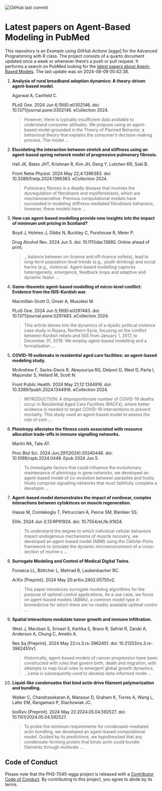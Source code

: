 ![GitHub last
commit](https://img.shields.io/github/last-commit/UofUEpiBio/PHS-7045-egga.png)

# Latest papers on Agent-Based Modeling in PubMed

This repository is an *Example using GitHub Actions* \[egge\] for the
Advanced Programming with R class. The project consists of a quarto
document updated once a week or whenever there’s a push or pull request.
It performs a search on PubMed looking for the <a
href="https://pubmed.ncbi.nlm.nih.gov/?term=agent-based+model&amp;sort=date"
target="_blank">latest papers about Agent-Based Models</a>. The last
update was on 2024-06-09 00:42:38.

<div class="cell">

</div>

1.  **Analysis of rural broadband adoption dynamics: A theory-driven
    agent-based model.**

    Agarwal A, Canfield C.

    PLoS One. 2024 Jun 6;19(6):e0302146. doi:
    10.1371/journal.pone.0302146. eCollection 2024.

    > However, there is typically insufficient data available to
    > understand consumer attitudes. We propose using an agent-based
    > model grounded in the Theory of Planned Behavior, a behavioral
    > theory that explains the consumer’s decision-making process. The
    > model …

2.  **Elucidating the interaction between stretch and stiffness using an
    agent-based spring network model of progressive pulmonary
    fibrosis.**

    Hall JK, Bates JHT, Krishnan R, Kim JH, Deng Y, Lutchen KR, Suki B.

    Front Netw Physiol. 2024 May 22;4:1396383. doi:
    10.3389/fnetp.2024.1396383. eCollection 2024.

    > Pulmonary fibrosis is a deadly disease that involves the
    > dysregulation of fibroblasts and myofibroblasts, which are
    > mechanosensitive. Previous computational models have succeeded in
    > modeling stiffness-mediated fibroblasts behaviors; however, these
    > models have …

3.  **How can agent-based modelling provide new insights into the impact
    of minimum unit pricing in Scotland?**

    Boyd J, Holmes J, Gibbs N, Buckley C, Purshouse R, Meier P.

    Drug Alcohol Rev. 2024 Jun 5. doi: 10.1111/dar.13880. Online ahead
    of print.

    > ., balance between on-licence and off-licence outlets), lead to
    > long-term population-level trends (e.g., youth drinking) and
    > social harms (e.g., violence). Agent-based modelling captures
    > heterogeneity, emergence, feedback loops and adaptive and dynamic
    > featur …

4.  **Game-theoretic agent-based modelling of micro-level conflict:
    Evidence from the ISIS-Kurdish war.**

    Macmillan-Scott O, Ünver A, Musolesi M.

    PLoS One. 2024 Jun 5;19(6):e0297483. doi:
    10.1371/journal.pone.0297483. eCollection 2024.

    > This article delves into the dynamics of a dyadic political
    > violence case study in Rojava, Northern Syria, focusing on the
    > conflict between Kurdish rebels and ISIS from January 1, 2017, to
    > December 31, 2019. We employ agent-based modelling and a
    > formalisation …

5.  **COVID-19 outbreaks in residential aged care facilities: an
    agent-based modeling study.**

    McAndrew F, Sacks-Davis R, Abeysuriya RG, Delport D, West D, Parta
    I, Majumdar S, Hellard M, Scott N.

    Front Public Health. 2024 May 21;12:1344916. doi:
    10.3389/fpubh.2024.1344916. eCollection 2024.

    > INTRODUCTION: A disproportionate number of COVID-19 deaths occur
    > in Residential Aged Care Facilities (RACFs), where better evidence
    > is needed to target COVID-19 interventions to prevent mortality.
    > This study used an agent-based model to assess the role of com …

6.  **Pleiotropy alleviates the fitness costs associated with resource
    allocation trade-offs in immune signalling networks.**

    Martin RA, Tate AT.

    Proc Biol Sci. 2024 Jun;291(2024):20240446. doi:
    10.1098/rspb.2024.0446. Epub 2024 Jun 5.

    > To investigate factors that could influence the evolutionary
    > maintenance of pleiotropy in gene networks, we developed an
    > agent-based model of co-evolution between parasites and hosts.
    > Hosts comprise signalling networks that must faithfully complete a
    > developm …

7.  **Agent-based model demonstrates the impact of nonlinear, complex
    interactions between cytokinces on muscle regeneration.**

    Haase M, Comlekoglu T, Petrucciani A, Peirce SM, Blemker SS.

    Elife. 2024 Jun 3;13:RP91924. doi: 10.7554/eLife.91924.

    > To understand the degree to which individual cellular behaviors
    > impact endogenous mechanisms of muscle recovery, we developed an
    > agent-based model (ABM) using the Cellular-Potts framework to
    > simulate the dynamic microenvironment of a cross-section of murine
    > s …

8.  **Surrogate Modeling and Control of Medical Digital Twins.**

    Fonseca LL, Böttcher L, Mehrad B, Laubenbacher RC.

    ArXiv \[Preprint\]. 2024 May 20:arXiv:2402.05750v2.

    > This paper introduces surrogate modeling algorithms for the
    > purpose of optimal control applications. As a use case, we focus
    > on agent-based models (ABMs), a common model type in biomedicine
    > for which there are no readily available optimal contro …

9.  **Spatial interactions modulate tumor growth and immune
    infiltration.**

    West J, Marzban S, Srivast S, Kartika S, Bravo R, Safriel R, Zarski
    A, Anderson A, Chung C, Amelio A.

    Res Sq \[Preprint\]. 2024 May 22:rs.3.rs-3962451. doi:
    10.21203/rs.3.rs-3962451/v1.

    > Historically, agent-based models of cancer progression have been
    > constructed with rules that govern birth, death and migration,
    > with attempts to map local rules to emergent global growth
    > dynamics. …Lenia is subsequently used to develop data-informed
    > mode …

10. **Liquid-like condensates that bind actin drive filament
    polymerization and bundling.**

    Walker C, Chandrasekaran A, Mansour D, Graham K, Torres A, Wang L,
    Lafer EM, Rangamani P, Stachowiak JC.

    bioRxiv \[Preprint\]. 2024 May 22:2024.05.04.592527. doi:
    10.1101/2024.05.04.592527.

    > To probe the minimum requirements for condensate-mediated actin
    > bundling, we developed an agent-based computational model. Guided
    > by its predictions, we hypothesized that any condensate-forming
    > protein that binds actin could bundle filaments through multivale
    > …

## Code of Conduct

Please note that the PHS-7045-egga project is released with a
[Contributor Code of
Conduct](https://contributor-covenant.org/version/2/1/CODE_OF_CONDUCT.html).
By contributing to this project, you agree to abide by its terms.
